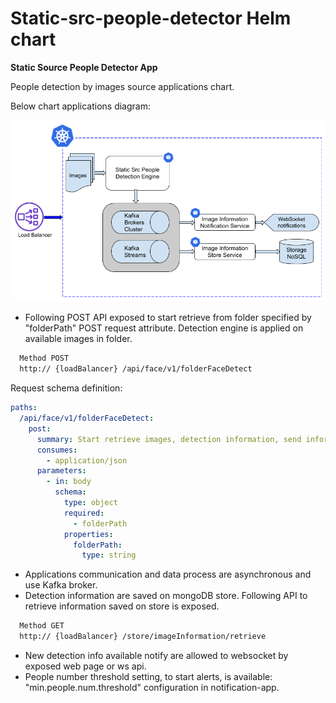 # Static-src-people-detector Helm chart

**Static Source People Detector App**

People detection by images source applications chart.

Below chart applications diagram: 

![Applications diagram](assets/static-src-people-detection-apps-diagram.png)


- Following POST API exposed to start retrieve from folder specified by "folderPath" POST request attribute. Detection engine is applied on available images in folder.
```bash
  Method POST
  http:// {loadBalancer} /api/face/v1/folderFaceDetect
```

Request schema definition:
```yaml
paths:
  /api/face/v1/folderFaceDetect:
    post:
      summary: Start retrieve images, detection information, send information to kafka
      consumes:
        - application/json
      parameters:
        - in: body
          schema:
            type: object
            required:
              - folderPath
            properties:
              folderPath:
                type: string 
```

- Applications communication and data process are asynchronous and use Kafka broker.
- Detection information are saved on mongoDB store. Following API to retrieve information saved on store is exposed.
```bash
  Method GET
  http:// {loadBalancer} /store/imageInformation/retrieve
```

- New detection info available notify are allowed to websocket by exposed web page or ws api.
- People number threshold setting, to start alerts, is available: "min.people.num.threshold" configuration in notification-app.




